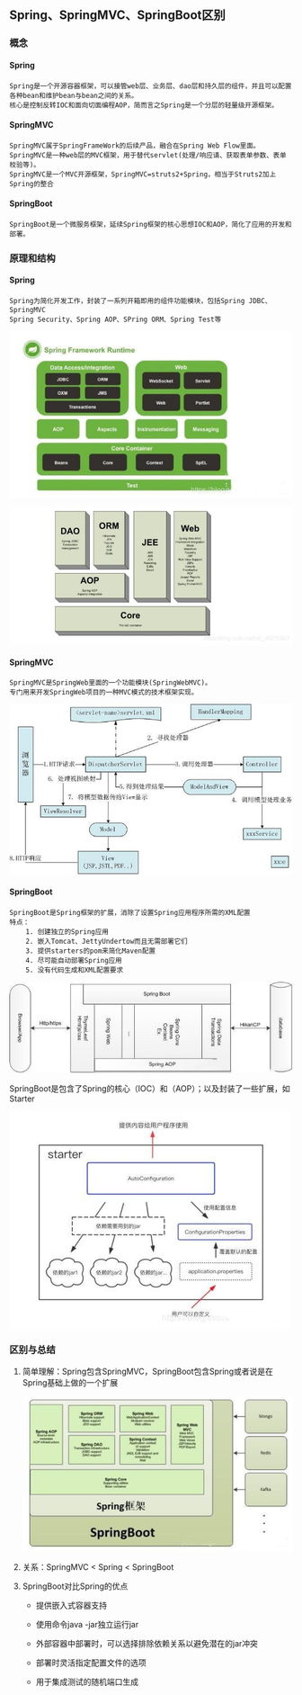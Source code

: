 ## Spring、SpringMVC、SpringBoot区别

### 概念

#### Spring

    Spring是一个开源容器框架，可以接管web层、业务层、dao层和持久层的组件，并且可以配置各种bean和维护bean与bean之间的关系。
    核心是控制反转IOC和面向切面编程AOP，简而言之Spring是一个分层的轻量级开源框架。

#### SpringMVC

    SpringMVC属于SpringFrameWork的后续产品，融合在Spring Web Flow里面。
    SpringMVC是一种web层的MVC框架，用于替代servlet(处理/响应请、获取表单参数、表单校验等)。
    SpringMVC是一个MVC开源框架，SpringMVC=struts2+Spring，相当于Struts2加上Spring的整合

#### SpringBoot

    SpringBoot是一个微服务框架，延续Spring框架的核心思想IOC和AOP，简化了应用的开发和部署。

### 原理和结构

#### Spring

    Spring为简化开发工作，封装了一系列开箱即用的组件功能模块，包括Spring JDBC、SpringMVC
    Spring Security、Spring AOP、SPring ORM、Spring Test等

![SpringInfrastructure.png](images/SpringInfrastructure.png)

![SpringInfrastructureSimple.png](images/SpringInfrastructureSimple.png)

#### SpringMVC

    SpringMVC是SpringWeb里面的一个功能模块(SpringWebMVC)。
    专门用来开发SpringWeb项目的一种MVC模式的技术框架实现。

![SpringMVCInfrastructure.png](images/SpringMVCInfrastructure.png)

#### SpringBoot

    SpringBoot是Spring框架的扩展，消除了设置Spring应用程序所需的XML配置
    特点：
        1. 创建独立的Spring应用
        2. 嵌入Tomcat、JettyUndertow而且无需部署它们
        3. 提供starters的pom来简化Maven配置
        4. 尽可能自动部署Spring应用
        5. 没有代码生成和XML配置要求

![SpringBootInfrastructure.png](images/SpringBootInfrastructure.png)

SpringBoot是包含了Spring的核心（IOC）和（AOP）；以及封装了一些扩展，如Starter

![SpringBootInfrastructureSimple.png](images/SpringBootInfrastructureSimple.png)

### 区别与总结

1. 简单理解：Spring包含SpringMVC，SpringBoot包含Spring或者说是在Spring基础上做的一个扩展

    ![SpringMVCBootSummary.png](images/SpringMVCBootSummary.png)

2. 关系：SpringMVC < Spring < SpringBoot

3. SpringBoot对比Spring的优点

    * 提供嵌入式容器支持
    
    * 使用命令java -jar独立运行jar
      
    * 外部容器中部署时，可以选择排除依赖关系以避免潜在的jar冲突 
   
    * 部署时灵活指定配置文件的选项
    
    * 用于集成测试的随机端口生成
